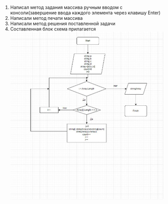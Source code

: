 1. Написал метод задания массива ручным вводом с консоли(завершение 
   ввода каждого элемента через клавишу Enter)
2. Написали метод печати массива
3. Написали метод решения поставленной задачи
4. Составленная блок схема прилагается ![блок-схема](ProfOrient.JPG)

